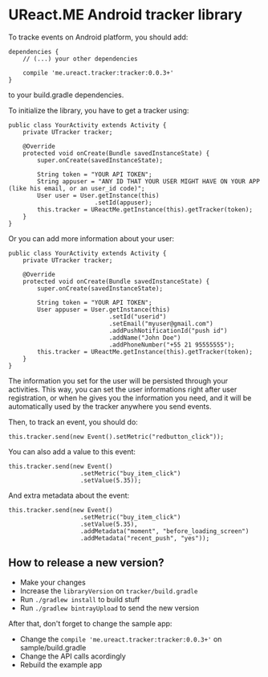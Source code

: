 # UReact.ME Android tracker library

To tracke events on Android platform, you should add:

```
dependencies {
    // (...) your other dependencies

    compile 'me.ureact.tracker:tracker:0.0.3+'
}
```

to your build.gradle dependencies.

To initialize the library, you have to get a tracker using:

```
public class YourActivity extends Activity {
    private UTracker tracker;

    @Override
    protected void onCreate(Bundle savedInstanceState) {
        super.onCreate(savedInstanceState);

        String token = "YOUR API TOKEN";
        String appuser = "ANY ID THAT YOUR USER MIGHT HAVE ON YOUR APP (like his email, or an user_id code)";
        User user = User.getInstance(this)
                        .setId(appuser);
        this.tracker = UReactMe.getInstance(this).getTracker(token);
    }
}
```

Or you can add more information about your user:

```
public class YourActivity extends Activity {
    private UTracker tracker;

    @Override
    protected void onCreate(Bundle savedInstanceState) {
        super.onCreate(savedInstanceState);

        String token = "YOUR API TOKEN";
        User appuser = User.getInstance(this)
                            .setId("userid")
                            .setEmail("myuser@gmail.com")
                            .addPushNotificationId("push id")
                            .addName("John Doe")
                            .addPhoneNumber("+55 21 95555555");
        this.tracker = UReactMe.getInstance(this).getTracker(token);
    }
}
```

The information you set for the user will be persisted through your activities.
This way, you can set the user informations right after user registration,
or when he gives you the information you need, and it will be automatically
used by the tracker anywhere you send events.

Then, to track an event, you should do:

```
this.tracker.send(new Event().setMetric("redbutton_click"));
```

You can also add a value to this event:

```
this.tracker.send(new Event()
                    .setMetric("buy_item_click")
                    .setValue(5.35));
```

And extra metadata about the event:

```
this.tracker.send(new Event()
                    .setMetric("buy_item_click")
                    .setValue(5.35),
                    .addMetadata("moment", "before_loading_screen")
                    .addMetadata("recent_push", "yes"));

```


## How to release a new version?

- Make your changes
- Increase the `libraryVersion` on `tracker/build.gradle`
- Run `./gradlew install` to build stuff
- Run `./gradlew bintrayUpload` to send the new version

After that, don't forget to change the sample app:

- Change the `compile 'me.ureact.tracker:tracker:0.0.3+'` on sample/build.gradle
- Change the API calls acordingly
- Rebuild the example app
